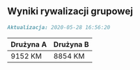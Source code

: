 ## Wyniki rywalizacji grupowej

```markdown
Aktualizacja: 2020-05-28 16:56:20
```

Drużyna A | Drużyna B
------------ | -------------
 9152 KM | 8854 KM